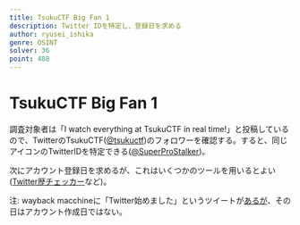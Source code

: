 ```yaml
---
title: TsukuCTF Big Fan 1
description: Twitter IDを特定し、登録日を求める
author: ryusei_ishika
genre: OSINT
solver: 36
point: 488
---
```


# TsukuCTF Big Fan 1

調査対象者は「I watch everything at TsukuCTF in real time!」と投稿しているので、TwitterのTsukuCTF([@tsukuctf](https://twitter.com/tsukuctf))のフォロワーを確認する。すると、同じアイコンのTwitterIDを特定できる([@SuperProStalker](https://twitter.com/SuperProStalker))。

次にアカウント登録日を求めるが、これはいくつかのツールを用いるとよい([Twitter歴チェッカー](https://lab.syncer.jp/Tool/Twitter-Start-Date-Checker/)など)。

注: wayback macchineに「Twitter始めました」というツイートが[あるが](https://web.archive.org/web/20220917064023/https://twitter.com/SuperProStalker)、その日はアカウント作成日ではない。
